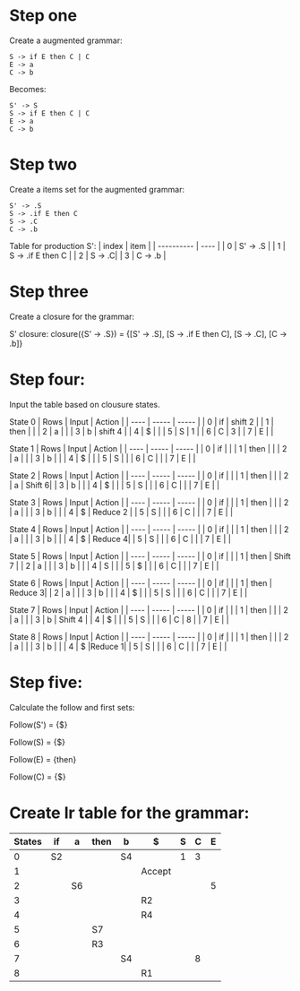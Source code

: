 # Step one

Create a augmented grammar:

```
S -> if E then C | C
E -> a
C -> b
```

Becomes:

```
S' -> S
S -> if E then C | C
E -> a
C -> b
```

# Step two

Create a items set for the augmented grammar:

```
S' -> .S
S -> .if E then C
S -> .C
C -> .b
```

Table for production S':
| index | item |
| ---------- | ---- |
| 0 | S' -> .S |
| 1 | S -> .if E then C |
| 2 | S -> .C|
| 3 | C -> .b |

# Step three

Create a closure for the grammar:

S' closure:
closure({S' -> .S}) = {[S' -> .S], [S -> .if E then C], [S -> .C], [C -> .b]}

# Step four:

Input the table based on clousure states.

State 0
| Rows | Input | Action |
| ---- | ----- | ----- |
| 0 | if | shift 2 |
| 1 | then | |
| 2 | a | |
| 3 | b | shift 4 |
| 4 | $ | |
| 5 | S | 1 |
| 6 | C | 3 |
| 7 | E | |

State 1
| Rows | Input | Action |
| ---- | ----- | ----- |
| 0 | if | |
| 1 | then | |
| 2 | a | |
| 3 | b | |
| 4 | $ | |
| 5 | S | |
| 6 | C | |
| 7 | E | |

State 2
| Rows | Input | Action |
| ---- | ----- | ----- |
| 0 | if | |
| 1 | then | |
| 2 | a | Shift 6|
| 3 | b | |
| 4 | $ | |
| 5 | S | |
| 6 | C | |
| 7 | E | |

State 3
| Rows | Input | Action |
| ---- | ----- | ----- |
| 0 | if | |
| 1 | then | |
| 2 | a | |
| 3 | b | |
| 4 | $ | Reduce 2 |
| 5 | S | |
| 6 | C | |
| 7 | E | |

State 4
| Rows | Input | Action |
| ---- | ----- | ----- |
| 0 | if | |
| 1 | then | |
| 2 | a | |
| 3 | b | |
| 4 | $ | Reduce 4|
| 5 | S | |
| 6 | C | |
| 7 | E | |

State 5
| Rows | Input | Action |
| ---- | ----- | ----- |
| 0 | if | |
| 1 | then | Shift 7 |
| 2 | a | |
| 3 | b | |
| 4 | S | |
| 5 | $ | |
| 6 | C | |
| 7 | E | |

State 6
| Rows | Input | Action |
| ---- | ----- | ----- |
| 0 | if | |
| 1 | then | Reduce 3|
| 2 | a | |
| 3 | b | |
| 4 | $ | |
| 5 | S | |
| 6 | C | |
| 7 | E | |

State 7
| Rows | Input | Action |
| ---- | ----- | ----- |
| 0 | if | |
| 1 | then | |
| 2 | a | |
| 3 | b | Shift 4 |
| 4 | $ | |
| 5 | S | |
| 6 | C | 8 |
| 7 | E | |

State 8
| Rows | Input | Action |
| ---- | ----- | ----- |
| 0 | if | |
| 1 | then | |
| 2 | a | |
| 3 | b | |
| 4 | $ |Reduce 1|
| 5 | S | |
| 6 | C | |
| 7 | E | |

# Step five:

Calculate the follow and first sets:

Follow(S') = {$}

Follow(S) = {$}

Follow(E) = {then}

Follow(C) = {$}

# Create lr table for the grammar:

| States | if  | a   | then | b   | $      | S   | C   | E   |
| ------ | --- | --- | ---- | --- | ------ | --- | --- | --- |
| 0      | S2  |     |      | S4  |        | 1   | 3   |     |
| 1      |     |     |      |     | Accept |     |     |     |
| 2      |     | S6  |      |     |        |     |     | 5   |
| 3      |     |     |      |     | R2     |     |     |     |
| 4      |     |     |      |     | R4     |     |     |     |
| 5      |     |     | S7   |     |        |     |     |     |
| 6      |     |     | R3   |     |        |     |     |     |
| 7      |     |     |      | S4  |        |     | 8   |     |
| 8      |     |     |      |     | R1     |     |     |     |
